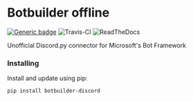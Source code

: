 
# Botbuilder offline

[![Generic badge](https://img.shields.io/badge/python-3.8%20%7C%203.9-blue)](https://www.python.org/downloads/release/python-380/)
![Travis-CI](https://www.travis-ci.com/Joffreybvn/botbuilder-discord.svg)
![ReadTheDocs](https://readthedocs.org/projects/botbuilder-discord/badge/?version=latest)

Unofficial Discord.py connector for Microsoft's Bot Framework

### Installing
Install and update using pip:

```Shell
pip install botbuilder-discord
```